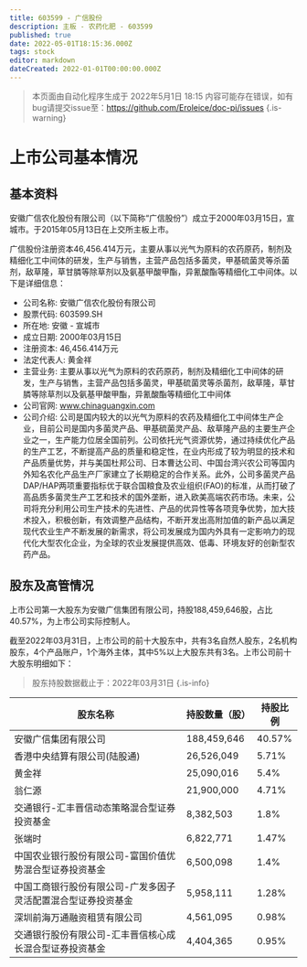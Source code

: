 ```yaml
---
title: 603599 - 广信股份
description: 主板 - 农药化肥 - 603599
published: true
date: 2022-05-01T18:15:36.000Z
tags: stock
editor: markdown
dateCreated: 2022-01-01T00:00:00.000Z
---
```


> 本页面由自动化程序生成于 2022年5月1日 18:15
> 内容可能存在错误，如有bug请提交issue至：https://github.com/Eroleice/doc-pi/issues
{.is-warning}

# 上市公司基本情况

## 基本资料

安徽广信农化股份有限公司（以下简称“广信股份”）成立于2000年03月15日，宣城市。于2015年05月13日在上交所主板上市。

广信股份注册资本46,456.414万元，主要从事以光气为原料的农药原药，制剂及精细化工中间体的研发，生产与销售，主营产品包括多菌灵，甲基硫菌灵等杀菌剂，敌草隆，草甘膦等除草剂以及氨基甲酸甲酯，异氰酸酯等精细化工中间体。以下是详细信息：

- 公司名称: 安徽广信农化股份有限公司
- 股票代码: 603599.SH
- 所在地: 安徽 - 宣城市
- 成立日期: 2000年03月15日
- 注册资本: 46,456.414万元
- 法定代表人: 黄金祥
- 主营业务: 主要从事以光气为原料的农药原药，制剂及精细化工中间体的研发，生产与销售，主营产品包括多菌灵，甲基硫菌灵等杀菌剂，敌草隆，草甘膦等除草剂以及氨基甲酸甲酯，异氰酸酯等精细化工中间体
- 公司官网: www.chinaguangxin.com
- 公司介绍: 公司是国内较大的以光气为原料的农药及精细化工中间体生产企业，目前公司是国内多菌灵产品、甲基硫菌灵产品、敌草隆产品的主要生产企业之一，生产能力位居全国前列。公司依托光气资源优势，通过持续优化产品的生产工艺，不断提高产品的质量和稳定性，在业内形成了较为明显的技术和产品质量优势，并与美国杜邦公司、日本曹达公司、中国台湾兴农公司等国内外知名农化产品生产厂家建立了长期稳定的合作关系。此外，公司多菌灵产品DAP/HAP两项重要指标优于联合国粮食及农业组织(FAO)的标准，从而打破了高品质多菌灵生产工艺和技术的国外垄断，进入欧美高端农药市场。未来，公司将充分利用公司生产技术的先进性、产品的优异性等各项竞争优势，加大技术投入，积极创新，有效调整产品结构，不断开发出高附加值的新产品以满足现代农业生产不断发展的新需求，将公司发展成为国内外具有一定影响力的现代化大型农化企业，为全球的农业发展提供高效、低毒、环境友好的创新型农药产品。


## 股东及高管情况

上市公司第一大股东为安徽广信集团有限公司，持股188,459,646股，占比40.57%，为上市公司实际控制人。

截至2022年03月31日，上市公司的前十大股东中，共有3名自然人股东，2名机构股东，4个产品账户，1个海外主体，其中5%以上大股东共有3名。上市公司前十大股东明细如下：

> 股东持股数据截止于：2022年03月31日
{.is-info}

| 股东名称 | 持股数量（股） | 持股比例 |
| --- | --- | --- |
| 安徽广信集团有限公司 | 188,459,646 | 40.57% |
| 香港中央结算有限公司(陆股通) | 26,526,049 | 5.71% |
| 黄金祥 | 25,090,016 | 5.4% |
| 翁仁源 | 21,900,000 | 4.71% |
| 交通银行-汇丰晋信动态策略混合型证券投资基金 | 8,382,503 | 1.8% |
| 张端时 | 6,822,771 | 1.47% |
| 中国农业银行股份有限公司-富国价值优势混合型证券投资基金 | 6,500,098 | 1.4% |
| 中国工商银行股份有限公司-广发多因子灵活配置混合型证券投资基金 | 5,958,111 | 1.28% |
| 深圳前海万通融资租赁有限公司 | 4,561,095 | 0.98% |
| 交通银行股份有限公司-汇丰晋信核心成长混合型证券投资基金 | 4,404,365 | 0.95% |





